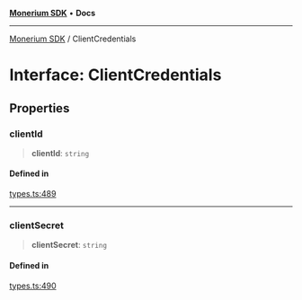 [**Monerium SDK**](../README.md) • **Docs**

***

[Monerium SDK](../README.md) / ClientCredentials

# Interface: ClientCredentials

## Properties

### clientId

> **clientId**: `string`

#### Defined in

[types.ts:489](https://github.com/monerium/js-monorepo/blob/62e0077f6672014c8c720b1b4b4f6d6fcc529502/packages/sdk/src/types.ts#L489)

***

### clientSecret

> **clientSecret**: `string`

#### Defined in

[types.ts:490](https://github.com/monerium/js-monorepo/blob/62e0077f6672014c8c720b1b4b4f6d6fcc529502/packages/sdk/src/types.ts#L490)
